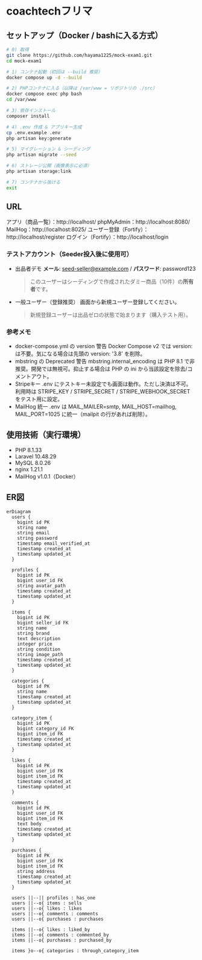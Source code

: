 # coachtechフリマ

## セットアップ（Docker / bashに入る方式）

```bash
# 0) 取得
git clone https://github.com/hayama1225/mock-exam1.git
cd mock-exam1

# 1) コンテナ起動（初回は --build 推奨）
docker compose up -d --build

# 2) PHPコンテナに入る（以降は /var/www = リポジトリの ./src）
docker compose exec php bash
cd /var/www

# 3) 依存インストール
composer install

# 4) .env 作成 & アプリキー生成
cp .env.example .env
php artisan key:generate

# 5) マイグレーション & シーディング
php artisan migrate --seed

# 6) ストレージ公開（画像表示に必須）
php artisan storage:link

# 7) コンテナから抜ける
exit
```
## URL
アプリ（商品一覧）：http://localhost/
phpMyAdmin：http://localhost:8080/
MailHog：http://localhost:8025/
ユーザー登録（Fortify）：http://localhost/register
ログイン（Fortify）：http://localhost/login

### テストアカウント（Seeder投入後に使用可）

- 出品者デモ
  **メール**: seed-seller@example.com / **パスワード**: password123
  > このユーザーはシーディングで作成されたダミー商品（10件）の**所有者**です。

- 一般ユーザー（登録推奨）
  画面から新規ユーザー登録してください。
  > 新規登録ユーザーは出品ゼロの状態で始まります（購入テスト用）。

### 参考メモ
- docker-compose.yml の version 警告
    Docker Compose v2 では version: は不要。気になる場合は先頭の version: '3.8' を削除。
- mbstring の Deprecated 警告
    mbstring.internal_encoding は PHP 8.1 で非推奨。開発では無視可。抑止する場合は PHP の ini から当該設定を除去/コメントアウト。
- Stripeキー
    .env にテストキー未設定でも画面は動作。ただし決済は不可。利用時は STRIPE_KEY / STRIPE_SECRET / STRIPE_WEBHOOK_SECRET をテスト用に設定。
- MailHog 統一
    .env は MAIL_MAILER=smtp, MAIL_HOST=mailhog, MAIL_PORT=1025 に統一（mailpit の行があれば削除）。

## 使用技術（実行環境）
- PHP 8.1.33
- Laravel 10.48.29
- MySQL 8.0.26
- nginx 1.21.1
- MailHog v1.0.1（Docker）

## ER図
```mermaid
erDiagram
  users {
    bigint id PK
    string name
    string email
    string password
    timestamp email_verified_at
    timestamp created_at
    timestamp updated_at
  }

  profiles {
    bigint id PK
    bigint user_id FK
    string avatar_path
    timestamp created_at
    timestamp updated_at
  }

  items {
    bigint id PK
    bigint seller_id FK
    string name
    string brand
    text description
    integer price
    string condition
    string image_path
    timestamp created_at
    timestamp updated_at
  }

  categories {
    bigint id PK
    string name
    timestamp created_at
    timestamp updated_at
  }

  category_item {
    bigint id PK
    bigint category_id FK
    bigint item_id FK
    timestamp created_at
    timestamp updated_at
  }

  likes {
    bigint id PK
    bigint user_id FK
    bigint item_id FK
    timestamp created_at
    timestamp updated_at
  }

  comments {
    bigint id PK
    bigint user_id FK
    bigint item_id FK
    text body
    timestamp created_at
    timestamp updated_at
  }

  purchases {
    bigint id PK
    bigint user_id FK
    bigint item_id FK
    string address
    timestamp created_at
    timestamp updated_at
  }

  users ||--|| profiles : has_one
  users ||--o{ items : sells
  users ||--o{ likes : likes
  users ||--o{ comments : comments
  users ||--o{ purchases : purchases

  items ||--o{ likes : liked_by
  items ||--o{ comments : commented_by
  items ||--o{ purchases : purchased_by

  items }o--o{ categories : through_category_item
```

